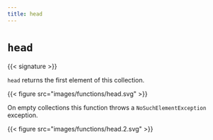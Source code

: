 ```yaml
---
title: head
---
```


# `head`

{{< signature >}}

`head` returns the first element of this collection.

{{< figure src="images/functions/head.svg" >}}

On empty collections this function throws a `NoSuchElementException` exception.

{{< figure src="images/functions/head.2.svg" >}}
